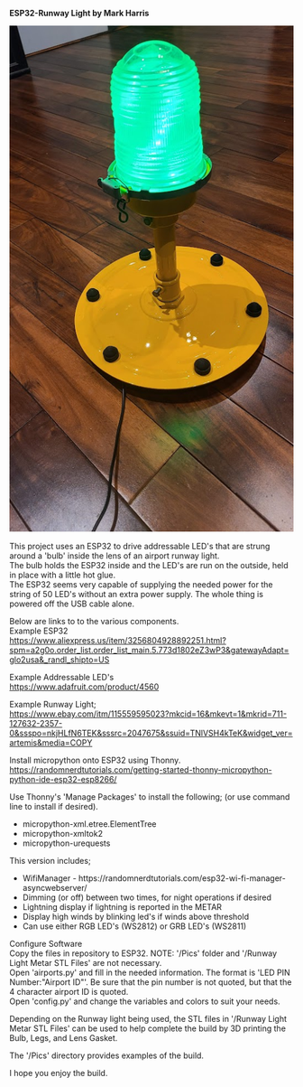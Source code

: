 <b>ESP32-Runway Light by Mark Harris</b><br>
<p>

![alt text](https://github.com/markyharris/MicroPython-Projects/blob/main/ESP32%20Runway%20Light/Pics/Runway%20Light%206.jpg?raw=true)
        
This project uses an ESP32 to drive addressable LED's that are strung around a 'bulb' inside the lens of an airport runway light.<br>
The bulb holds the ESP32 inside and the LED's are run on the outside, held in place with a little hot glue.<br>
The ESP32 seems very capable of supplying the needed power for the string of 50 LED's without an extra power supply. The whole thing is powered off 
the USB cable alone.<p>
  
Below are links to to the various components.<br>
 Example ESP32<br>
   https://www.aliexpress.us/item/3256804928892251.html?spm=a2g0o.order_list.order_list_main.5.773d1802eZ3wP3&gatewayAdapt=glo2usa&_randl_shipto=US<p>
           
 Example Addressable LED's<br>
   https://www.adafruit.com/product/4560<p>

 Example Runway Light;<br>
   https://www.ebay.com/itm/115559595023?mkcid=16&mkevt=1&mkrid=711-127632-2357-0&ssspo=nkjHLfN6TEK&sssrc=2047675&ssuid=TNlVSH4kTeK&widget_ver=artemis&media=COPY<p>

Install micropython onto ESP32 using Thonny.<br>
   https://randomnerdtutorials.com/getting-started-thonny-micropython-python-ide-esp32-esp8266/<p>

Use Thonny's 'Manage Packages' to install the following; (or use command line to install if desired).<br>
 <ul>
   <li>micropython-xml.etree.ElementTree<br>
   <li>micropython-xmltok2<br>
   <li>micropython-urequests
 </ul><p>

This version includes;<br>
 <ul>
   <li>WifiManager - https://randomnerdtutorials.com/esp32-wi-fi-manager-asyncwebserver/<br>
   <li>Dimming (or off) between two times, for night operations if desired<br>
   <li>Lightning display if lightning is reported in the METAR<br>
   <li>Display high winds by blinking led's if winds above threshold<br>
   <li>Can use either RGB LED's (WS2812) or GRB LED's (WS2811)
  </ul><p>

Configure Software<br>
Copy the files in repository to ESP32. NOTE: '/Pics' folder and '/Runway Light Metar STL Files' are not necessary.<br>
Open 'airports.py' and fill in the needed information. The format is 'LED PIN Number:"Airport ID"'. Be sure that the pin number 
is not quoted, but that the 4 character airport ID is quoted.<br>
Open 'config.py' and change the variables and colors to suit your needs.<p>

Depending on the Runway light being used, the STL files in '/Runway Light Metar STL Files' can be used to help complete the build by 3D printing the Bulb, Legs, and Lens Gasket.<p>
    
The '/Pics' directory provides examples of the build.<p>
        
I hope you enjoy the build.
    
